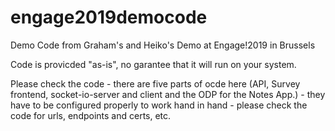 # engage2019democode
Demo Code from Graham's and Heiko's Demo at Engage!2019 in Brussels

Code is provicded "as-is", no garantee that it will run on your system.

Please check the code - there are five parts of ocde here (API, Survey frontend, socket-io-server and client and the ODP for the Notes App.) - they have to be configured properly to work hand in hand - please check the code for urls, endpoints and certs, etc.
